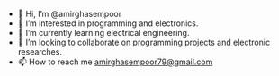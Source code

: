 - 👋 Hi, I’m @amirghasempoor
- 👀 I’m interested in programming and electronics.
- 🌱 I’m currently learning electrical engineering.
- 💞️ I’m looking to collaborate on programming projects and electronic researches.
- 📫 How to reach me amirghasempoor79@gmail.com

<!---
amirghasempoor/amirghasempoor is a ✨ special ✨ repository because its `README.md` (this file) appears on your GitHub profile.
You can click the Preview link to take a look at your changes.
--->
